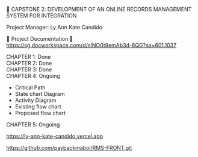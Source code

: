 📁 CAPSTONE 2: DEVELOPMENT OF AN ONLINE RECORDS MANAGEMENT SYSTEM FOR INTEGRATION

Project Manager: Ly Ann Kate Candido


📄 Project Documentation
🔗 https://sg.docworkspace.com/d/sINO0t9emAb3d-8QG?sa=601.1037

CHAPTER 1: Done <br>
CHAPTER 2: Done <br>
CHAPTER 3: Done <br>
CHAPTER 4: Ongoing <br>

- Critical Path 
- State chart Diagram 
- Activity Diagram
- Existing flow chart
- Proposed flow chart <br>

CHAPTER 5: Ongoing

https://ly-ann-kate-candido.vercel.app

https://github.com/paybackmaboi/RMS-FRONT.git